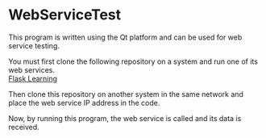 # WebServiceTest

This program is written using the Qt platform and can be used for web service testing.

You must first clone the following repository on a system and run one of its web services.<br />
[Flask Learning](https://github.com/a-p-hadi/Flask-Learning)


Then clone this repository on another system in the same network and place the web service IP address in the code.

Now, by running this program, the web service is called and its data is received.
